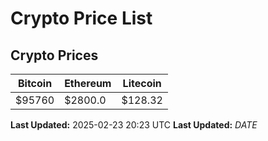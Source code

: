# Crypto Price List

## Crypto Prices
| Bitcoin | Ethereum | Litecoin |
| ------- | -------- | -------- |
| $95760 | $2800.0 | $128.32 |
**Last Updated:** 2025-02-23 20:23 UTC
**Last Updated:** $DATE$
